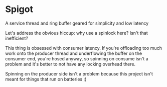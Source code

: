 # Spigot
A service thread and ring buffer geared for simplicity and low latency

Let's address the obvious hiccup: why use a spinlock here? Isn't that inefficient?

This thing is obsessed with consumer latency. If you're offloading too much work onto the producer thread and underflowing the buffer on the consumer end, you're hosed anyway, so spinning on consume isn't a problem and it's better to not have any locking overhead there.

Spinning on the producer side isn't a problem because this project isn't meant for things that run on batteries ;)
